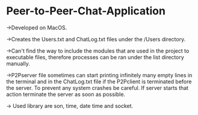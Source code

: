 # Peer-to-Peer-Chat-Application

->Developed on MacOS.

->Creates the Users.txt and ChatLog.txt files under the /Users directory.

->Can't find the way to include the modules that are used in the project to executable files, therefore processes can be ran under the list directory manually.

->P2Pserver file sometimes can start printing infinitely many empty lines in the terminal and in the ChatLog.txt file if the P2Pclient is terminated before the server. To prevent any system crashes be careful. If server starts that action terminate the server as soon as possible.

-> Used library are son, time, date time and socket.


